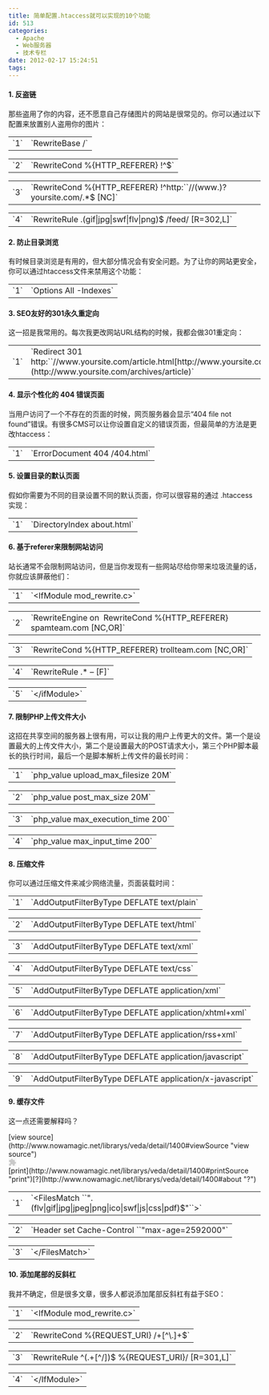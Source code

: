 ```yaml
---
title: 简单配置.htaccess就可以实现的10个功能
id: 513
categories:
  - Apache
  - Web服务器
  - 技术专栏
date: 2012-02-17 15:24:51
tags:
---
```


#### 1\. 反盗链

那些盗用了你的内容，还不愿意自己存储图片的网站是很常见的。你可以通过以下配置来放置别人盗用你的图片：
<div id="highlighter_787580">
<div>
<div>
<table>
<tbody>
<tr>
<td>`1`</td>
<td>`RewriteBase /`</td>
</tr>
</tbody>
</table>
</div>
<div>
<table>
<tbody>
<tr>
<td>`2`</td>
<td>`RewriteCond %{HTTP_REFERER} !^$`</td>
</tr>
</tbody>
</table>
</div>
<div>
<table>
<tbody>
<tr>
<td>`3`</td>
<td>`RewriteCond %{HTTP_REFERER} !^http:``//(www.)?yoursite.com/.*$ [NC]`</td>
</tr>
</tbody>
</table>
</div>
<div>
<table>
<tbody>
<tr>
<td>`4`</td>
<td>`RewriteRule .(gif|jpg|swf|flv|png)$ /feed/ [R=302,L]`</td>
</tr>
</tbody>
</table>
</div>
</div>
</div>

#### 2\. 防止目录浏览

有时候目录浏览是有用的，但大部分情况会有安全问题。为了让你的网站更安全，你可以通过htaccess文件来禁用这个功能：
<div id="highlighter_700870">
<div>
<div>
<table>
<tbody>
<tr>
<td>`1`</td>
<td>`Options All -Indexes`</td>
</tr>
</tbody>
</table>
</div>
</div>
</div>

#### 3\. SEO友好的301永久重定向

这一招是我常用的。每次我更改网站URL结构的时候，我都会做301重定向：
<div id="highlighter_29449">
<div>
<div>
<table>
<tbody>
<tr>
<td>`1`</td>
<td>`Redirect 301 http:``//www.yoursite.com/article.html[http://www.yoursite.com/archives/article](http://www.yoursite.com/archives/article)`</td>
</tr>
</tbody>
</table>
</div>
</div>
</div>

#### 4\. 显示个性化的 404 错误页面

当用户访问了一个不存在的页面的时候，网页服务器会显示“404 file not found”错误。有很多CMS可以让你设置自定义的错误页面，但最简单的方法是更改htaccess：
<div id="highlighter_907263">
<div>
<div>
<table>
<tbody>
<tr>
<td>`1`</td>
<td>`ErrorDocument 404 /404.html`</td>
</tr>
</tbody>
</table>
</div>
</div>
</div>

#### 5\. 设置目录的默认页面

假如你需要为不同的目录设置不同的默认页面，你可以很容易的通过 .htaccess 实现：
<div id="highlighter_730404">
<div>
<div>
<table>
<tbody>
<tr>
<td>`1`</td>
<td>`DirectoryIndex about.html`</td>
</tr>
</tbody>
</table>
</div>
</div>
</div>

#### 6\. 基于referer来限制网站访问

站长通常不会限制网站访问，但是当你发现有一些网站尽给你带来垃圾流量的话，你就应该屏蔽他们：
<div id="highlighter_377843">
<div>
<div>
<table>
<tbody>
<tr>
<td>`1`</td>
<td>`&lt;IfModule mod_rewrite.c&gt;`</td>
</tr>
</tbody>
</table>
</div>
<div>
<table>
<tbody>
<tr>
<td>`2`</td>
<td>`RewriteEngine on  RewriteCond %{HTTP_REFERER} spamteam.com [NC,OR]`</td>
</tr>
</tbody>
</table>
</div>
<div>
<table>
<tbody>
<tr>
<td>`3`</td>
<td>`RewriteCond %{HTTP_REFERER} trollteam.com [NC,OR]`</td>
</tr>
</tbody>
</table>
</div>
<div>
<table>
<tbody>
<tr>
<td>`4`</td>
<td>`RewriteRule .* – [F]`</td>
</tr>
</tbody>
</table>
</div>
<div>
<table>
<tbody>
<tr>
<td>`5`</td>
<td>`&lt;/ifModule&gt;`</td>
</tr>
</tbody>
</table>
</div>
</div>
</div>

#### 7\. 限制PHP上传文件大小

这招在共享空间的服务器上很有用，可以让我的用户上传更大的文件。第一个是设置最大的上传文件大小，第二个是设置最大的POST请求大小，第三个PHP脚本最长的执行时间，最后一个是脚本解析上传文件的最长时间：
<div id="highlighter_841361">
<div>
<div>
<table>
<tbody>
<tr>
<td>`1`</td>
<td>`php_value upload_max_filesize 20M`</td>
</tr>
</tbody>
</table>
</div>
<div>
<table>
<tbody>
<tr>
<td>`2`</td>
<td>`php_value post_max_size 20M`</td>
</tr>
</tbody>
</table>
</div>
<div>
<table>
<tbody>
<tr>
<td>`3`</td>
<td>`php_value max_execution_time 200`</td>
</tr>
</tbody>
</table>
</div>
<div>
<table>
<tbody>
<tr>
<td>`4`</td>
<td>`php_value max_input_time 200`</td>
</tr>
</tbody>
</table>
</div>
</div>
</div>

#### 8\. 压缩文件

你可以通过压缩文件来减少网络流量，页面装载时间：
<div id="highlighter_214682">
<div>
<div>
<table>
<tbody>
<tr>
<td>`1`</td>
<td>`AddOutputFilterByType DEFLATE text/plain`</td>
</tr>
</tbody>
</table>
</div>
<div>
<table>
<tbody>
<tr>
<td>`2`</td>
<td>`AddOutputFilterByType DEFLATE text/html`</td>
</tr>
</tbody>
</table>
</div>
<div>
<table>
<tbody>
<tr>
<td>`3`</td>
<td>`AddOutputFilterByType DEFLATE text/xml`</td>
</tr>
</tbody>
</table>
</div>
<div>
<table>
<tbody>
<tr>
<td>`4`</td>
<td>`AddOutputFilterByType DEFLATE text/css`</td>
</tr>
</tbody>
</table>
</div>
<div>
<table>
<tbody>
<tr>
<td>`5`</td>
<td>`AddOutputFilterByType DEFLATE application/xml`</td>
</tr>
</tbody>
</table>
</div>
<div>
<table>
<tbody>
<tr>
<td>`6`</td>
<td>`AddOutputFilterByType DEFLATE application/xhtml+xml`</td>
</tr>
</tbody>
</table>
</div>
<div>
<table>
<tbody>
<tr>
<td>`7`</td>
<td>`AddOutputFilterByType DEFLATE application/rss+xml`</td>
</tr>
</tbody>
</table>
</div>
<div>
<table>
<tbody>
<tr>
<td>`8`</td>
<td>`AddOutputFilterByType DEFLATE application/javascript`</td>
</tr>
</tbody>
</table>
</div>
<div>
<table>
<tbody>
<tr>
<td>`9`</td>
<td>`AddOutputFilterByType DEFLATE application/x-javascript`</td>
</tr>
</tbody>
</table>
</div>
</div>
</div>

#### 9\. 缓存文件

这一点还需要解释吗？
<div id="highlighter_31543">
<div>
<div>[view source](http://www.nowamagic.net/librarys/veda/detail/1400#viewSource "view source")
<div><object id="highlighter_31543_clipboard" width="16" height="16" classid="clsid:d27cdb6e-ae6d-11cf-96b8-444553540000" codebase="http://download.macromedia.com/pub/shockwave/cabs/flash/swflash.cab#version=6,0,40,0"><param name="src" value="http://www.nowamagic.net/includes/syntaxhighlighter_2.1.364/scripts/clipboard.swf" /><param name="title" value="copy to clipboard" /><param name="allowscriptaccess" value="always" /><param name="wmode" value="transparent" /><param name="flashvars" value="highlighterId=highlighter_31543" /><param name="menu" value="false" /><embed id="highlighter_31543_clipboard" width="16" height="16" type="application/x-shockwave-flash" src="http://www.nowamagic.net/includes/syntaxhighlighter_2.1.364/scripts/clipboard.swf" title="copy to clipboard" allowscriptaccess="always" wmode="transparent" flashvars="highlighterId=highlighter_31543" menu="false" /></object></div>
[print](http://www.nowamagic.net/librarys/veda/detail/1400#printSource "print")[?](http://www.nowamagic.net/librarys/veda/detail/1400#about "?")</div>
</div>
<div>
<div>
<table>
<tbody>
<tr>
<td>`1`</td>
<td>`&lt;FilesMatch ``".(flv|gif|jpg|jpeg|png|ico|swf|js|css|pdf)$"``&gt;`</td>
</tr>
</tbody>
</table>
</div>
<div>
<table>
<tbody>
<tr>
<td>`2`</td>
<td>`Header set Cache-Control ``"max-age=2592000"`</td>
</tr>
</tbody>
</table>
</div>
<div>
<table>
<tbody>
<tr>
<td>`3`</td>
<td>`&lt;/FilesMatch&gt;`</td>
</tr>
</tbody>
</table>
</div>
</div>
</div>

#### 10\. 添加尾部的反斜杠

我并不确定，但是很多文章，很多人都说添加尾部反斜杠有益于SEO：
<div id="highlighter_343169">
<div>
<div>
<table>
<tbody>
<tr>
<td>`1`</td>
<td>`&lt;IfModule mod_rewrite.c&gt;`</td>
</tr>
</tbody>
</table>
</div>
<div>
<table>
<tbody>
<tr>
<td>`2`</td>
<td>`RewriteCond %{REQUEST_URI} /+[^\.]+$`</td>
</tr>
</tbody>
</table>
</div>
<div>
<table>
<tbody>
<tr>
<td>`3`</td>
<td>`RewriteRule ^(.+[^/])$ %{REQUEST_URI}/ [R=301,L]`</td>
</tr>
</tbody>
</table>
</div>
<div>
<table>
<tbody>
<tr>
<td>`4`</td>
<td>`&lt;/IfModule&gt;`</td>
</tr>
</tbody>
</table>
</div>
</div>
</div>